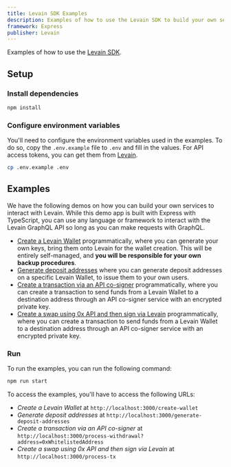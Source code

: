 ```yaml
---
title: Levain SDK Examples
description: Examples of how to use the Levain SDK to build your own services.
framework: Express
publisher: Levain
---
```


Examples of how to use the [Levain SDK](https://developer.levain.tech/).

## Setup

### Install dependencies

```bash
npm install
```

### Configure environment variables

You'll need to configure the environment variables used in the examples. To do so, copy the `.env.example` file to `.env` and fill in the values. For API access tokens, you can get them from [Levain](https://app.levain.tech/).

```bash
cp .env.example .env
```

## Examples

We have the following demos on how you can build your own services to interact with Levain. While this demo app is built with Express with TypeScript, you can use any language or framework to interact with the Levain GraphQL API so long as you can make requests with GraphQL.

- [Create a Levain Wallet](./src/api/001-create-wallet.ts) programmatically, where you can generate your own keys, bring them onto Levain for the wallet creation. This will be entirely self-managed, and **you will be responsible for your own backup procedures**.
- [Generate deposit addresses](./src/api/004-generate-deposit-addresses.ts) where you can generate deposit addresses on a specific Levain Wallet, to issue them to your own users.
- [Create a transaction via an API co-signer](./src/api/002-api-cosigning.ts) programmatically, where you can create a transaction to send funds from a Levain Wallet to a destination address through an API co-signer service with an encrypted private key.
- [Create a swap using 0x API and then sign via Levain](./src/api/003-api-cosigning-custom-tx.ts) programmatically, where you can create a transaction to send funds from a Levain Wallet to a destination address through an API co-signer service with an encrypted private key.

### Run

To run the examples, you can run the following command:

```bash
npm run start
```

To access the examples, you'll have to access the following URLs:

- _Create a Levain Wallet_ at `http://localhost:3000/create-wallet`
- _Generate deposit addresses_ at `http://localhost:3000/generate-deposit-addresses`
- _Create a transaction via an API co-signer_ at `http://localhost:3000/process-withdrawal?address=0xWhitelistedAddress`
- _Create a swap using 0x API and then sign via Levain_ at `http://localhost:3000/process-tx`
